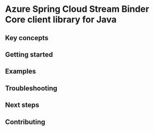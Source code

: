 # Azure Spring Cloud Stream Binder Core client library for Java

## Key concepts
## Getting started
## Examples
## Troubleshooting
## Next steps
## Contributing
